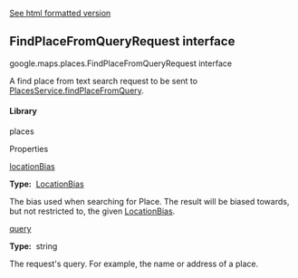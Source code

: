 [See html formatted version](https://huasofoundries.github.io/google-maps-documentation/FindPlaceFromQueryRequest.html)


FindPlaceFromQueryRequest interface
-----------------------------------

google.maps.places.FindPlaceFromQueryRequest interface

A find place from text search request to be sent to [PlacesService.findPlaceFromQuery](https://developers.google.com/maps/documentation/javascript/reference/3.33/places-service#PlacesService.findPlaceFromQuery).

#### Library

places

Properties

[locationBias](#FindPlaceFromQueryRequest.locationBias)

**Type:**  [LocationBias](LocationBias.md)

The bias used when searching for Place. The result will be biased towards, but not restricted to, the given [LocationBias](LocationBias.md).

[query](#FindPlaceFromQueryRequest.query)

**Type:**  string

The request's query. For example, the name or address of a place.